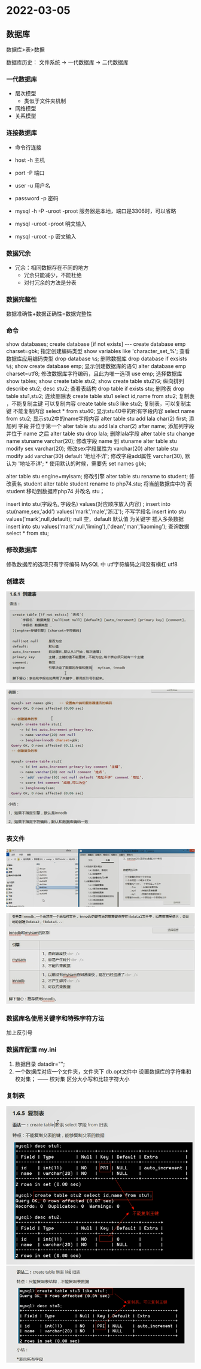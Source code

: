 # 2022-03-05

## 数据库
数据库>表>数据

数据库历史：
文件系统 -> 一代数据库 -> 二代数据库

### 一代数据库
* 层次模型
    * 类似于文件夹机制 
* 网络模型
* 关系模型




### 连接数据库
* 命令行连接
* host                 -h 主机
* port                -P 端口
* user                 -u 用户名
* password        -p 密码

* mysql -h  -P  -uroot -proot    服务器是本地，端口是3306时，可以省略
* mysql -uroot -proot  明文输入
* mysql -uroot -p 密文输入




###  数据冗余
* 冗余：相同数据存在不同的地方
    * 冗余只能减少，不能杜绝
    * 对付冗余的方法是分表
    


### 数据完整性
数据准确性+数据正确性=数据完整性



### 命令
show databases;
create database [if not exists] ---
create database emp charset=gbk; 指定创建编码类型
show variables like 'character_set_%'; 查看数据库应用编码类型
drop database `%$`;  删除数据库
drop database if exsists `%$`;
show create database emp;  显示创建数据库的语句
alter database emp charset=utf8;  修改数据库字符编码，且此为唯一选项
use emp; 选择数据库
show tables; 
show create table stu2;
show create table stu2\G;  纵向排列
describe stu2; 
desc stu2;  查看表结构
drop table if exists stu; 删除表
drop table stu1,stu2;  连续删除表
create table stu1 select id,name from stu2;  复制表 ，不能复制主键    可以复制内容
create table stu3 like stu2; 复制表，可以复制主键    不能复制内容
select * from stu40;  显示stu40中的所有字段内容
select name from stu2; 显示stu2中的name字段内容
alter table stu add lala char(2) first;  添加列 字段 并位于第一个
alter table stu add lala char(2) after name;  添加列字段 并位于 name 之后
alter table stu drop lala;   删除lala字段
alter table stu change name stuname varchar(20); 修改字段 name 到 stuname
alter table stu modify sex varchar(20);  修改sex字段属性为  varchar(20)
alter table stu modify `add` varchar(30) default '地址不详';  修改字段add属性 varchar(30), 默认为 '地址不详';
    * 使用默认的时候，需要先 set names gbk;

alter table stu engine=myisam;  修改引擎
alter table stu rename to student;   修改表名  student
alter table student rename to php74.stu;   将当前数据库中的 表student 移动到数据库php74 并改名 stu；

insert into stu(字段名, 字段名) values(对应顺序放入内容) ; 
insert into stu(name,sex,'add') values('mark','male','浙江');
不写字段名
insert into stu values('mark',null,default); null 空，default 默认值 为关键字
插入多条数据
insert into stu values('mark',null,'liming'),('dean','man','liaoming');
查询数据
select * from stu;


### 修改数据库
修改数据库的选项只有字符编码
MySQL 中 utf字符编码之间没有横杠 utf8          


### 创建表
![](vx_images/335242916246805.png)

![](vx_images/143173016239474.png)


### 表文件
![](vx_images/96783416236029.png)

![](vx_images/529523916249663.png)


### 数据库名使用关键字和特殊字符方法
加上反引号






### 数据库配置 my.ini
1. 数据目录 datadir="";
2. 一个数据库对应一个文件夹，文件夹下 db.opt文件中 设置数据库的字符集和校对集；   —— 校对集 区分大小写和比较字符大小




### 复制表
![](vx_images/320000417247267.png)
![](vx_images/591830417244769.png)